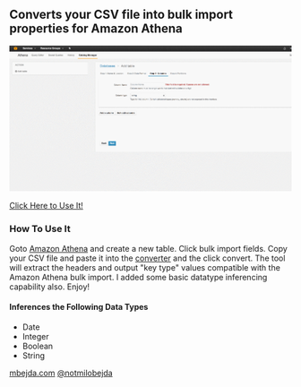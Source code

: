 ## Converts your CSV file into bulk import properties for Amazon Athena
![alt text](https://github.com/mbejda/CSV-to-Athena-Bulk-Import/blob/master/howto.gif "mbejda")

[Click Here to Use It!](https://mbejda.github.io/CSV-to-Athena-Bulk-Import/)


### How To Use It
Goto [Amazon Athena](https://aws.amazon.com/athena/) and create a new table. Click bulk import fields. Copy your CSV file and paste it into the [converter](https://mbejda.github.io/CSV-to-Athena-Bulk-Import/) and the click convert.
The tool will extract the headers and output "key type" values compatible with the Amazon Athena bulk import. I added some basic datatype inferencing capability also.
Enjoy!

#### Inferences the Following Data Types
- Date
- Integer
- Boolean
- String



[mbejda.com](https://mbejda.com)
[@notmilobejda]([mbejda.com](https://mbejda.com))
